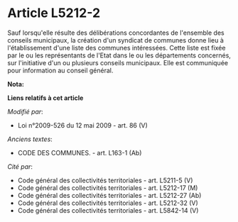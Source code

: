 # Article L5212-2

Sauf lorsqu'elle résulte des délibérations concordantes de l'ensemble des conseils municipaux, la création d'un syndicat de
communes donne lieu à l'établissement d'une liste des communes intéressées. Cette liste est fixée par le ou les représentants
de l'Etat dans le ou les départements concernés, sur l'initiative d'un ou plusieurs conseils municipaux. Elle est communiquée
pour information au conseil général.

**Nota:**



**Liens relatifs à cet article**

_Modifié par_:

  - Loi n°2009-526 du 12 mai 2009 - art. 86 (V)

_Anciens textes_:

  - CODE DES COMMUNES. - art. L163-1 (Ab)

_Cité par_:

  - Code général des collectivités territoriales - art. L5211-5 (V)
  - Code général des collectivités territoriales - art. L5212-17 (M)
  - Code général des collectivités territoriales - art. L5212-27 (Ab)
  - Code général des collectivités territoriales - art. L5212-32 (V)
  - Code général des collectivités territoriales - art. L5842-14 (V)
